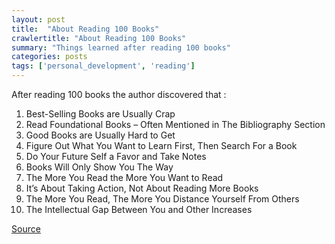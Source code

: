 ```yaml
---
layout: post
title:  "About Reading 100 Books"
crawlertitle: "About Reading 100 Books"
summary: "Things learned after reading 100 books"
categories: posts
tags: ['personal_development', 'reading']
---
```


After reading 100 books the author discovered that : 
1. Best-Selling Books are Usually Crap
1. Read Foundational Books – Often Mentioned in The Bibliography Section
1. Good Books are Usually Hard to Get
1. Figure Out What You Want to Learn First, Then Search For a Book
1. Do Your Future Self a Favor and Take Notes
1. Books Will Only Show You The Way
1. The More You Read the More You Want to Read
1. It’s About Taking Action, Not About Reading More Books
1. The More You Read, The More You Distance Yourself From Others
1. The Intellectual Gap Between You and Other Increases


[Source](https://durmonski.com/private/reading-100-books/)
